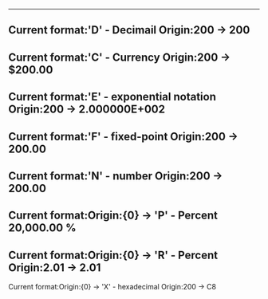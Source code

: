 --------------------------------------------------------
Current format:'D' - Decimail
Origin:200 -> 200
--------------------------------------------------------
Current format:'C' - Currency
Origin:200 -> $200.00
--------------------------------------------------------
Current format:'E' - exponential notation
Origin:200 -> 2.000000E+002
--------------------------------------------------------
Current format:'F' - fixed-point
Origin:200 -> 200.00
--------------------------------------------------------
Current format:'N' - number
Origin:200 -> 200.00
--------------------------------------------------------
Current format:Origin:{0} -> 'P' - Percent
20,000.00 %
--------------------------------------------------------
Current format:Origin:{0} -> 'R' - Percent
Origin:2.01 -> 2.01
--------------------------------------------------------
Current format:Origin:{0} -> 'X' - hexadecimal
Origin:200 -> C8
